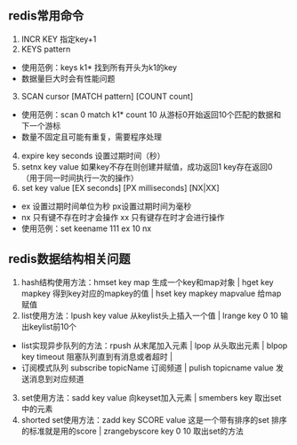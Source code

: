 ## redis常用命令
1. INCR KEY  指定key+1
2. KEYS pattern 
- 使用范例：keys k1*  找到所有开头为k1的key
- 数据量巨大时会有性能问题
3. SCAN cursor [MATCH pattern] [COUNT count]
- 使用范例：scan 0 match k1* count 10 从游标0开始返回10个匹配的数据和下一个游标
- 数量不固定且可能有重复，需要程序处理
4. expire key seconds 设置过期时间（秒）
5. setnx key value 如果key不存在则创建并赋值，成功返回1 key存在返回0 （用于同一时间执行一次的操作）
6. set key value [EX seconds] [PX milliseconds] [NX|XX]
- ex 设置过期时间单位为秒 px设置过期时间为毫秒
- nx 只有键不存在时才会操作 xx 只有键存在时才会进行操作
- 使用范例：set keename 111 ex 10 nx
## redis数据结构相关问题
1. hash结构使用方法：hmset key map  生成一个key和map对象 | hget key mapkey 得到key对应的mapkey的值 | hset key mapkey mapvalue 给map赋值
2. list使用方法：lpush key value 从keylist头上插入一个值 | lrange key 0 10 输出keylist前10个 
 - list实现异步队列的方法：rpush 从末尾加入元素 | lpop 从头取出元素 | blpop key timeout 阻塞队列直到有消息或者超时 | 
 - 订阅模式队列  subscribe topicName 订阅频道 | pulish topicname value 发送消息到对应频道
3. set使用方法：sadd key value 向keyset加入元素 | smembers key 取出set中的元素
4. shorted set使用方法：zadd key SCORE value 这是一个带有排序的set 排序的标准就是用的score | zrangebyscore key 0 10 取出set的方法